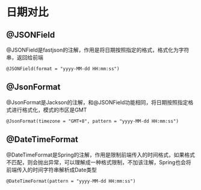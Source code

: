 # 日期对比
## @JSONField

@JSONField是fastjson的注解，作用是将日期按照指定的格式，格式化为字符串，返回给前端

```
@JSONField(format = "yyyy-MM-dd HH:mm:ss")
```

## @JsonFormat

@JsonFormat是Jackson的注解，和@JSONField功能相同，将日期按照指定格式进行格式化，模式的市区是GMT


```
@JsonFormat(timezone = "GMT+8", pattern = "yyyy-MM-dd HH:mm:ss")

```

## @DateTimeFormat

@DateTimeFormat是Spring的注解，作用是限制前端传入的时间格式，如果格式不匹配，则会抛出异常，可以理解成一种格式限制，不加该注解，Spring也会将前端传入的时间字符串解析成Date类型


```
@DateTimeFormat(pattern = "yyyy-MM-dd HH:mm:ss")
```

